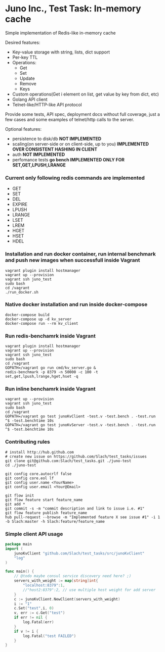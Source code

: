 # Juno Inc., Test Task: In-memory cache

Simple implementation of Redis-like in-memory cache

Desired features:
- Key-value storage with string, lists, dict support
- Per-key TTL
- Operations:
  - Get
  - Set
  - Update
  - Remove
  - Keys
- Custom operations(Get i element on list, get value by key from dict, etc)
- Golang API client
- Telnet-like/HTTP-like API protocol

Provide some tests, API spec, deployment docs without full coverage, just a few cases and some examples of telnet/http calls to the server. 

Optional features:
- persistence to disk/db **NOT IMPLEMENTED**
- scaling(on server-side or on client-side, up to you) **IMPLEMENTED OVER CONSISTENT HASHING IN CLIENT**
- auth **NOT IMPLEMENTED**
- perfomance tests **go bench IMPLEMENTED ONLY FOR SET,GET,LPUSH,LRANGE**

### Current only following redis commands are implemented
- GET
- SET
- DEL
- EXPIRE
- LPUSH
- LRANGE
- LSET
- LREM
- HGET
- HSET
- HDEL

### Installation and run docker container, run internal benchmark and push new images when successfull inside Vagrant
    vagrant plugin install hostmanager
    vagrant up --provision
    vagrant ssh juno_test
    sudo bash
    cd /vagrant
    ./run_docker.sh

### Native docker installation and run inside docker-compose
    docker-compose build
    docker-compose up -d kv_server 
    docker-compose run --rm kv_client

### Run redis-benchamrk inside Vagrant
    vagrant plugin install hostmanager
    vagrant up --provision
    vagrant ssh juno_test
    sudo bash
    cd /vagrant
    GOPATH=/vagrant go run cmd/kv_server.go &
    redis-benchmark -p 8379 -n 50000 -c 100 -t set,get,lpush,lrange,hget,hset -q 

### Run inline benchamrk inside Vagrant
    vagrant up --provision
    vagrant ssh juno_test
    sudo bash
    cd /vagrant
    GOPATH=/vagrant go test junoKvClient -test.v -test.bench . -test.run ^$ -test.benchtime 10s
    GOPATH=/vagrant go test junoKvServer -test.v -test.bench . -test.run ^$ -test.benchtime 10s
    
### Contributing rules
    # install http://hub.github.com
    # create new issue on https://github.com/Slach/test_tasks/issues
    git clone git@github.com:Slach/test_tasks.git ./juno-test
    cd ./juno-test

    git config core.autocrlf false
    git config core.eol lf
    git config user.name <YourName>
    git config user.email <Your@Email>

    git flow init
    git flow feature start feature_name
    git add *
    git commit -s -m "commit description and link to issue i.e. #1"
    git flow feature publish feature_name
    hub pull-request --browse -m "Implemented feature X see issue #1" -i 1 -b Slach:master -h Slach:feature/feature_name 
    
### Simple client API usage
```go
package main
import (
    junoKvClient "github.com/Slach/test_tasks/src/junoKvClient"
    "log"
)

func main() {
    // @todo maybe consul service discovery need here? ;)
    servers_with_weight := map[string]int{
        "localhost:8379":1,
        //"host2:8379":2, // use multiple host weight for add server
    }
    c := junoKvClient.NewClient(servers_with_weight)
    i := "1"
    c.Set("test",i, 0)
    v, err := c.Get("test")
    if err != nil {
        log.Fatal(err)
    }
    if v != i {
        log.Fatal("test FAILED")
    }
}
```
